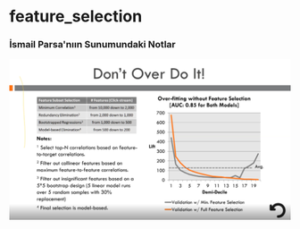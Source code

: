 # feature_selection

### İsmail Parsa'nıın Sunumundaki Notlar

<img src="feature_selection.png" width="1000px">


